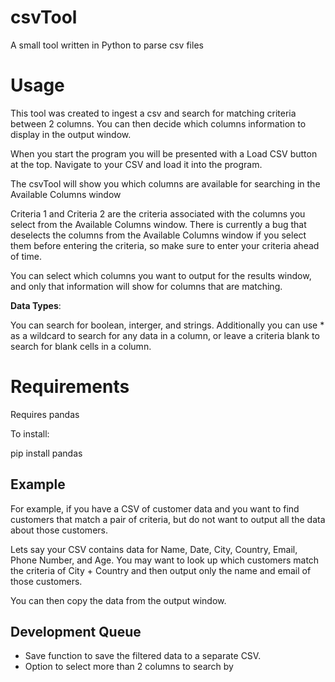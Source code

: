 # csvTool

A small tool written in Python to parse csv files

# Usage

This tool was created to ingest a csv and search for matching criteria between 2 columns. You can then decide which columns information to display in the output window.

When you start the program you will be presented with a Load CSV button at the top. Navigate to your CSV and load it into the program.

The csvTool will show you which columns are available for searching in the Available Columns window

Criteria 1 and Criteria 2 are the criteria associated with the columns you select from the Available Columns window. There is currently a bug that deselects the columns from the Available Columns window if you select them before entering the criteria, so make sure to enter your criteria ahead of time.

You can select which columns you want to output for the results window, and only that information will show for columns that are matching.

**Data Types**:

You can search for boolean, interger, and strings. Additionally you can use * as a wildcard to search for any data in a column, or leave a criteria blank to search for blank cells in a column.

# Requirements

Requires pandas 

To install:

pip install pandas

## Example

For example, if you have a CSV of customer data and you want to find customers that match a pair of criteria, but do not want to output all the data about those customers. 

Lets say your CSV contains data for Name, Date, City, Country, Email, Phone Number, and Age. You may want to look up which customers match the criteria of City + Country and then output only the name and email of those customers. 

You can then copy the data from the output window.

## Development Queue

- Save function to save the filtered data to a separate CSV. 
- Option to select more than 2 columns to search by
